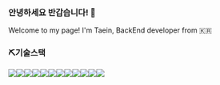 ### 안녕하세요 반갑습니다! 👋
Welcome to my page!
I'm Taein, BackEnd developer from 🇰🇷

### ⛏기술스택
<div style="display:flex">
<img src="https://img.shields.io/badge/Python-3776AB?style=for-the-badge&logo=Python&logoColor=white">
<img src="https://img.shields.io/badge/Django-092E20?style=for-the-badge&logo=Django&logoColor=white">
<img src="https://img.shields.io/badge/PostgreSQL-4169E1?style=for-the-badge&logo=PostgreSQL&logoColor=white">
<img src="https://img.shields.io/badge/Git-F05032?style=for-the-badge&logo=Git&logoColor=white">
<img src="https://img.shields.io/badge/Sourcetree-0052CC?style=for-the-badge&logo=Sourcetree&logoColor=white">
<img src="https://img.shields.io/badge/Github-181717?style=for-the-badge&logo=Github&logoColor=white">
<img src="https://img.shields.io/badge/Visual Studio Code-007ACC?style=for-the-badge&logo=Visual Studio Code&logoColor=white">
<img src="https://img.shields.io/badge/Docker-2496ED?style=for-the-badge&logo=Docker&logoColor=white">
<img src="https://img.shields.io/badge/Amazon EC2-FF9900?style=for-the-badge&logo=Amazon EC2&logoColor=white">
<img src="https://img.shields.io/badge/Amazon S3-569A31?style=for-the-badge&logo=Amazon S3&logoColor=white">
<img src="https://img.shields.io/badge/Gunicorn-499848?style=for-the-badge&logo=Gunicorn&logoColor=white">
<img src="https://img.shields.io/badge/NGINX-009639?style=for-the-badge&logo=NGINX&logoColor=white">
</div>
